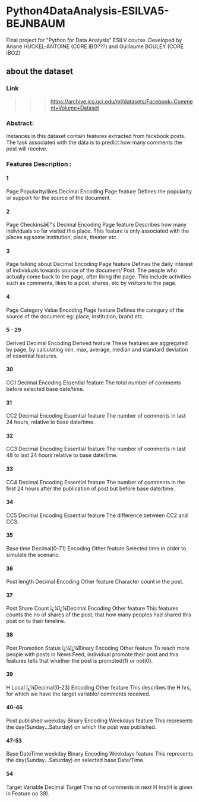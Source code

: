 # Python4DataAnalysis-ESILVA5-BEJNBAUM
Final project for "Python for Data Analysis" ESILV course. Developed by Ariane HUCKEL-ANTOINE (CORE IBO???) and Guillaume BOULEY (CORE IBO2)

## about the dataset 
### Link
>>> https://archive.ics.uci.edu/ml/datasets/Facebook+Comment+Volume+Dataset
### Abstract: 
Instances in this dataset contain features extracted from facebook posts. The task associated with the data is to predict how many comments the post will receive.

### Features Description :
#### 1
Page Popularity/likes
Decimal Encoding
Page feature
Defines the popularity or support for the source of the document.
#### 2
Page Checkinsâ€™s
Decimal Encoding
Page feature
Describes how many individuals so far visited this place. This feature is only associated with the places eg:some institution, place, theater etc.
#### 3
Page talking about
Decimal Encoding
Page feature
Defines the daily interest of individuals towards source of the document/ Post. The people who actually come back to the page, after liking the page. This include activities such as comments, likes to a post, shares, etc by visitors to the page.
#### 4
Page Category
Value Encoding
Page feature
Defines the category of the source of the document eg: place, institution, brand etc.
#### 5 - 29
Derived
Decimal Encoding
Derived feature
These features are aggregated by page, by calculating min, max, average, median and standard deviation of essential features.
#### 30
CC1
Decimal Encoding
Essential feature
The total number of comments before selected base date/time.

#### 31
CC2
Decimal Encoding
Essential feature
The number of comments in last 24 hours, relative to base date/time.

#### 32
CC3
Decimal Encoding
Essential feature
The number of comments in last 48 to last 24 hours relative to base date/time.

#### 33
CC4
Decimal Encoding
Essential feature
The number of comments in the first 24 hours after the publication of post but before base date/time.

#### 34
CC5
Decimal Encoding
Essential feature
The difference between CC2 and CC3.

#### 35
Base time
Decimal(0-71) Encoding
Other feature
Selected time in order to simulate the scenario.

#### 36
Post length
Decimal Encoding
Other feature
Character count in the post.

#### 37
Post Share Count
ï¿¼ï¿¼Decimal Encoding
Other feature
This features counts the no of shares of the post, that how many peoples had shared this post on to their timeline.

#### 38
Post Promotion Status
ï¿¼ï¿¼Binary Encoding
Other feature
To reach more people with posts in News Feed, individual promote their post and this features tells that whether the post is promoted(1) or not(0).

#### 39
H Local
ï¿¼Decimal(0-23) Encoding
Other feature
This describes the H hrs, for which we have the target variable/ comments received.

#### 40-46
Post published weekday
Binary Encoding
Weekdays feature
This represents the day(Sunday...Saturday) on which the post was published.

#### 47-53
Base DateTime weekday
Binary Encoding
Weekdays feature
This represents the day(Sunday...Saturday) on selected base Date/Time.

#### 54
Target Variable
Decimal
Target
The no of comments in next H hrs(H is given in Feature no 39).

